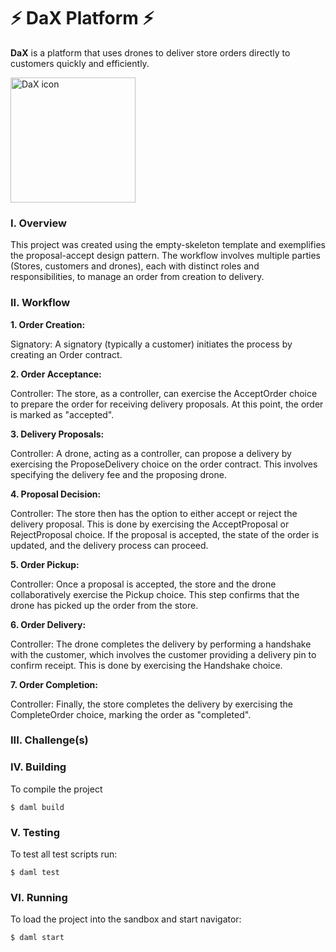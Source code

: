 # ⚡ DaX Platform ⚡

**DaX** is a platform that uses drones to deliver store orders directly to customers quickly and efficiently.

<img src="https://github.com/Nightoh/DroneDeliveryApp/assets/24417041/83e2f27a-5332-4dce-b1c5-e68af6746a6c" alt="DaX icon" width="200"/>


### I. Overview 
This project was created using the empty-skeleton template and exemplifies the proposal-accept design pattern. The workflow involves multiple parties (Stores, customers and drones), each with distinct roles and responsibilities, to manage an order from creation to delivery.

### II. Workflow

**1. Order Creation:**

  Signatory: A signatory (typically a customer) initiates the process by creating an Order contract.

**2. Order Acceptance:**

  Controller: The store, as a controller, can exercise the AcceptOrder choice to prepare the order for receiving delivery proposals. At this point, the order is marked as "accepted".

**3. Delivery Proposals:**

  Controller: A drone, acting as a controller, can propose a delivery by exercising the ProposeDelivery choice on the order contract. This involves specifying the delivery fee and the proposing drone.

**4. Proposal Decision:**

  Controller: The store then has the option to either accept or reject the delivery proposal. This is done by exercising the AcceptProposal or RejectProposal choice.
If the proposal is accepted, the state of the order is updated, and the delivery process can proceed.

**5. Order Pickup:**

  Controller: Once a proposal is accepted, the store and the drone collaboratively exercise the Pickup choice. This step confirms that the drone has picked up the order from the store.

**6. Order Delivery:**

  Controller: The drone completes the delivery by performing a handshake with the customer, which involves the customer providing a delivery pin to confirm receipt. This is done by exercising the Handshake choice.

**7. Order Completion:**

  Controller: Finally, the store completes the delivery by exercising the CompleteOrder choice, marking the order as "completed".

### III. Challenge(s)


### IV. Building
To compile the project
```
$ daml build
```

### V. Testing
To test all test scripts run:
```
$ daml test
```

### VI. Running
To load the project into the sandbox and start navigator:
```
$ daml start
```
